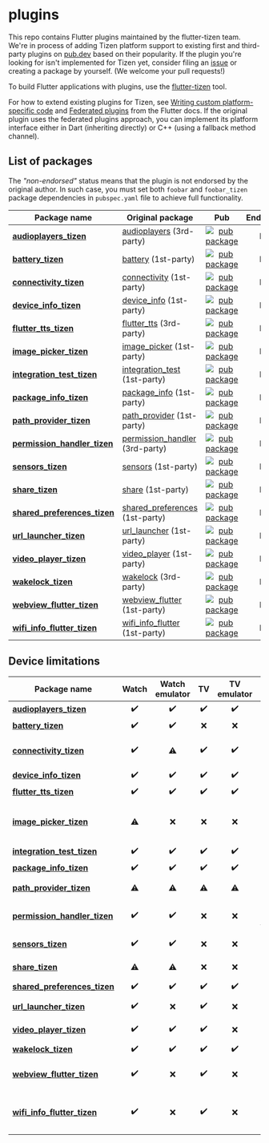 # plugins

This repo contains Flutter plugins maintained by the flutter-tizen team. We're in process of adding Tizen platform support to existing first and third-party plugins on [pub.dev](https://pub.dev) based on their popularity. If the plugin you're looking for isn't implemented for Tizen yet, consider filing an [issue](../../issues) or creating a package by yourself. (We welcome your pull requests!)

To build Flutter applications with plugins, use the [flutter-tizen](https://github.com/flutter-tizen/flutter-tizen) tool.

For how to extend existing plugins for Tizen, see [Writing custom platform-specific code](https://flutter.dev/docs/development/platform-integration/platform-channels) and [Federated plugins](https://flutter.dev/docs/development/packages-and-plugins/developing-packages#federated-plugins) from the Flutter docs. If the original plugin uses the federated plugins approach, you can implement its platform interface either in Dart (inheriting directly) or C++ (using a fallback method channel).

## List of packages

The _"non-endorsed"_ status means that the plugin is not endorsed by the original author. In such case, you must set both `foobar` and `foobar_tizen` package dependencies in `pubspec.yaml` file to achieve full functionality.

| Package name | Original package | Pub | Endorsed |
|-|-|:-:|:-:|
| [**audioplayers_tizen**](packages/audioplayers) | [audioplayers](https://github.com/luanpotter/audioplayers) (3rd-party) | [![pub package](https://img.shields.io/pub/v/audioplayers_tizen.svg)](https://pub.dev/packages/audioplayers_tizen) | No |
| [**battery_tizen**](packages/battery) | [battery](https://github.com/flutter/plugins/tree/master/packages/battery) (1st-party) | [![pub package](https://img.shields.io/pub/v/battery_tizen.svg)](https://pub.dev/packages/battery_tizen) | No |
| [**connectivity_tizen**](packages/connectivity) | [connectivity](https://github.com/flutter/plugins/tree/master/packages/connectivity) (1st-party) | [![pub package](https://img.shields.io/pub/v/connectivity_tizen.svg)](https://pub.dev/packages/connectivity_tizen) | No |
| [**device_info_tizen**](packages/device_info) | [device_info](https://github.com/flutter/plugins/tree/master/packages/device_info) (1st-party) | [![pub package](https://img.shields.io/pub/v/device_info_tizen.svg)](https://pub.dev/packages/device_info_tizen) | No |
| [**flutter_tts_tizen**](packages/flutter_tts) | [flutter_tts](https://github.com/dlutton/flutter_tts) (3rd-party) | [![pub package](https://img.shields.io/pub/v/flutter_tts_tizen.svg)](https://pub.dev/packages/flutter_tts_tizen) | No |
| [**image_picker_tizen**](packages/image_picker) | [image_picker](https://github.com/flutter/plugins/tree/master/packages/image_picker) (1st-party) | [![pub package](https://img.shields.io/pub/v/image_picker_tizen.svg)](https://pub.dev/packages/image_picker_tizen) | No |
| [**integration_test_tizen**](packages/integration_test) | [integration_test](https://github.com/flutter/flutter/tree/master/packages/integration_test) (1st-party) | [![pub package](https://img.shields.io/pub/v/integration_test_tizen.svg)](https://pub.dev/packages/integration_test_tizen) | No |
| [**package_info_tizen**](packages/package_info) | [package_info](https://github.com/flutter/plugins/tree/master/packages/package_info) (1st-party) | [![pub package](https://img.shields.io/pub/v/package_info_tizen.svg)](https://pub.dev/packages/package_info_tizen) | No |
| [**path_provider_tizen**](packages/path_provider) | [path_provider](https://github.com/flutter/plugins/tree/master/packages/path_provider) (1st-party) | [![pub package](https://img.shields.io/pub/v/path_provider_tizen.svg)](https://pub.dev/packages/path_provider_tizen) | No |
| [**permission_handler_tizen**](packages/permission_handler) | [permission_handler](https://github.com/Baseflow/flutter-permission-handler) (3rd-party) | [![pub package](https://img.shields.io/pub/v/permission_handler_tizen.svg)](https://pub.dev/packages/permission_handler_tizen) | No |
| [**sensors_tizen**](packages/sensors) | [sensors](https://github.com/flutter/plugins/tree/master/packages/sensors) (1st-party) | [![pub package](https://img.shields.io/pub/v/sensors_tizen.svg)](https://pub.dev/packages/sensors_tizen) | No |
| [**share_tizen**](packages/share) | [share](https://github.com/flutter/plugins/tree/master/packages/share) (1st-party) | [![pub package](https://img.shields.io/pub/v/share_tizen.svg)](https://pub.dev/packages/share_tizen) | No |
| [**shared_preferences_tizen**](packages/shared_preferences) | [shared_preferences](https://github.com/flutter/plugins/tree/master/packages/shared_preferences) (1st-party) | [![pub package](https://img.shields.io/pub/v/shared_preferences_tizen.svg)](https://pub.dev/packages/shared_preferences_tizen) | No |
| [**url_launcher_tizen**](packages/url_launcher) | [url_launcher](https://github.com/flutter/plugins/tree/master/packages/url_launcher) (1st-party) | [![pub package](https://img.shields.io/pub/v/url_launcher_tizen.svg)](https://pub.dev/packages/url_launcher_tizen) | No |
| [**video_player_tizen**](packages/video_player) | [video_player](https://github.com/flutter/plugins/tree/master/packages/video_player) (1st-party) | [![pub package](https://img.shields.io/pub/v/video_player_tizen.svg)](https://pub.dev/packages/video_player_tizen) | No |
| [**wakelock_tizen**](packages/wakelock) | [wakelock](https://github.com/creativecreatorormaybenot/wakelock) (3rd-party) | [![pub package](https://img.shields.io/pub/v/wakelock_tizen.svg)](https://pub.dev/packages/wakelock_tizen) | No |
| [**webview_flutter_tizen**](packages/webview_flutter) | [webview_flutter](https://github.com/flutter/plugins/tree/master/packages/webview_flutter) (1st-party) | [![pub package](https://img.shields.io/pub/v/webview_flutter_tizen.svg)](https://pub.dev/packages/webview_flutter_tizen) | No |
| [**wifi_info_flutter_tizen**](packages/wifi_info_flutter) | [wifi_info_flutter](https://github.com/flutter/plugins/tree/master/packages/wifi_info_flutter) (1st-party) | [![pub package](https://img.shields.io/pub/v/wifi_info_flutter_tizen.svg)](https://pub.dev/packages/wifi_info_flutter_tizen) | No |

## Device limitations

| Package name | Watch | Watch<br>emulator | TV | TV<br>emulator | Remarks |
|-|:-:|:-:|:-:|:-:|-|
| [**audioplayers_tizen**](packages/audioplayers) | ✔️ | ✔️ | ✔️ | ✔️ |
| [**battery_tizen**](packages/battery) | ✔️ | ✔️ | ❌ | ❌ | No battery |
| [**connectivity_tizen**](packages/connectivity) | ✔️ | ⚠️ | ✔️ | ✔️ | The return value is incorrect |
| [**device_info_tizen**](packages/device_info) | ✔️ | ✔️ | ✔️ | ✔️ |
| [**flutter_tts_tizen**](packages/flutter_tts) | ✔️ | ✔️ | ✔️ | ✔️ |
| [**image_picker_tizen**](packages/image_picker) | ⚠️ | ❌ | ❌ | ❌ | No camera<br>No file manager app |
| [**integration_test_tizen**](packages/integration_test) | ✔️ | ✔️ | ✔️ | ✔️ |
| [**package_info_tizen**](packages/package_info) | ✔️ | ✔️ | ✔️ | ✔️ |
| [**path_provider_tizen**](packages/path_provider) | ⚠️ | ⚠️ | ⚠️ | ⚠️ | No external storage |
| [**permission_handler_tizen**](packages/permission_handler) | ✔️ | ✔️ | ❌ | ❌ | Not applicable for TV |
| [**sensors_tizen**](packages/sensors) | ✔️ | ✔️ | ❌ | ❌ | No hardware |
| [**share_tizen**](packages/share) | ⚠️ | ⚠️ | ❌ | ❌ | No SMS or e-mail app |
| [**shared_preferences_tizen**](packages/shared_preferences) | ✔️ | ✔️ | ✔️ | ✔️ |
| [**url_launcher_tizen**](packages/url_launcher) | ✔️ | ❌ | ✔️ | ❌ | No browser app |
| [**video_player_tizen**](packages/video_player) | ✔️ | ✔️ | ✔️ | ❌ | TV emulator issue |
| [**wakelock_tizen**](packages/wakelock) | ✔️ | ✔️ | ✔️ | ✔️ ||
| [**webview_flutter_tizen**](packages/webview_flutter) | ✔️ | ❌ | ✔️ | ❌ | Dependent library unavailable |
| [**wifi_info_flutter_tizen**](packages/wifi_info_flutter) | ✔️ | ❌ | ✔️ | ❌ | API unsupported by emulators |
